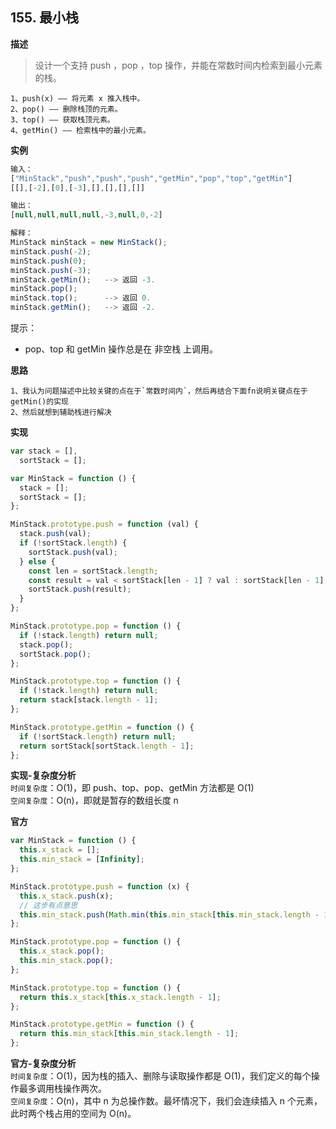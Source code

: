 ## 155. 最小栈

**描述**

> 设计一个支持 push ，pop ，top 操作，并能在常数时间内检索到最小元素的栈。

```
1、push(x) —— 将元素 x 推入栈中。
2、pop() —— 删除栈顶的元素。
3、top() —— 获取栈顶元素。
4、getMin() —— 检索栈中的最小元素。
```

**实例**

```js
输入：
["MinStack","push","push","push","getMin","pop","top","getMin"]
[[],[-2],[0],[-3],[],[],[],[]]

输出：
[null,null,null,null,-3,null,0,-2]

解释：
MinStack minStack = new MinStack();
minStack.push(-2);
minStack.push(0);
minStack.push(-3);
minStack.getMin();   --> 返回 -3.
minStack.pop();
minStack.top();      --> 返回 0.
minStack.getMin();   --> 返回 -2.
```

提示：

- pop、top 和 getMin 操作总是在 非空栈 上调用。

**思路**

```
1、我认为问题描述中比较关键的点在于`常数时间内`，然后再结合下面fn说明关键点在于getMin()的实现
2、然后就想到辅助栈进行解决
```

**实现**

```js
var stack = [],
  sortStack = [];

var MinStack = function () {
  stack = [];
  sortStack = [];
};

MinStack.prototype.push = function (val) {
  stack.push(val);
  if (!sortStack.length) {
    sortStack.push(val);
  } else {
    const len = sortStack.length;
    const result = val < sortStack[len - 1] ? val : sortStack[len - 1];
    sortStack.push(result);
  }
};

MinStack.prototype.pop = function () {
  if (!stack.length) return null;
  stack.pop();
  sortStack.pop();
};

MinStack.prototype.top = function () {
  if (!stack.length) return null;
  return stack[stack.length - 1];
};

MinStack.prototype.getMin = function () {
  if (!sortStack.length) return null;
  return sortStack[sortStack.length - 1];
};
```

**实现-复杂度分析**  
`时间复杂度`：O(1)，即 push、top、pop、getMin 方法都是 O(1)  
`空间复杂度`：O(n)，即就是暂存的数组长度 n

**官方**

```js
var MinStack = function () {
  this.x_stack = [];
  this.min_stack = [Infinity];
};

MinStack.prototype.push = function (x) {
  this.x_stack.push(x);
  // 这步有点意思
  this.min_stack.push(Math.min(this.min_stack[this.min_stack.length - 1], x));
};

MinStack.prototype.pop = function () {
  this.x_stack.pop();
  this.min_stack.pop();
};

MinStack.prototype.top = function () {
  return this.x_stack[this.x_stack.length - 1];
};

MinStack.prototype.getMin = function () {
  return this.min_stack[this.min_stack.length - 1];
};
```

**官方-复杂度分析**  
`时间复杂度`：O(1)，因为栈的插入、删除与读取操作都是 O(1)，我们定义的每个操作最多调用栈操作两次。  
`空间复杂度`：O(n)，其中 n 为总操作数。最坏情况下，我们会连续插入 n 个元素，此时两个栈占用的空间为 O(n)。
